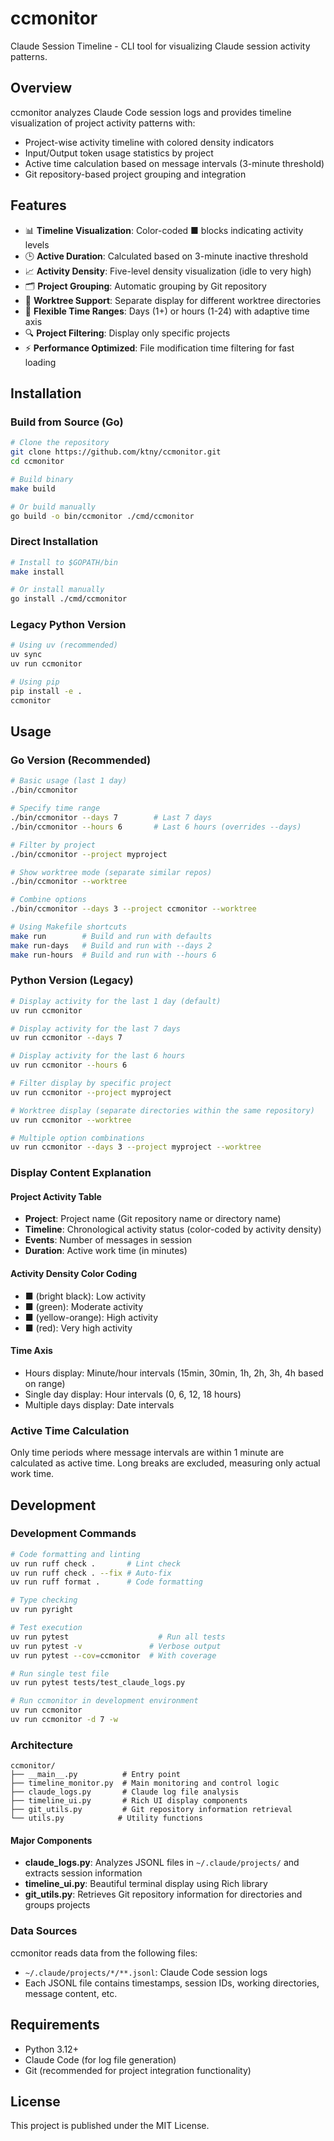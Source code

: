 # ccmonitor

Claude Session Timeline - CLI tool for visualizing Claude session activity patterns.

## Overview

ccmonitor analyzes Claude Code session logs and provides timeline visualization of project activity patterns with:
- Project-wise activity timeline with colored density indicators
- Input/Output token usage statistics by project  
- Active time calculation based on message intervals (3-minute threshold)
- Git repository-based project grouping and integration

## Features

- 📊 **Timeline Visualization**: Color-coded ■ blocks indicating activity levels
- 🕒 **Active Duration**: Calculated based on 3-minute inactive threshold  
- 📈 **Activity Density**: Five-level density visualization (idle to very high)
- 🗂️ **Project Grouping**: Automatic grouping by Git repository
- 🧵 **Worktree Support**: Separate display for different worktree directories
- 📅 **Flexible Time Ranges**: Days (1+) or hours (1-24) with adaptive time axis
- 🔍 **Project Filtering**: Display only specific projects
- ⚡ **Performance Optimized**: File modification time filtering for fast loading

## Installation

### Build from Source (Go)

```bash
# Clone the repository
git clone https://github.com/ktny/ccmonitor.git
cd ccmonitor

# Build binary
make build

# Or build manually
go build -o bin/ccmonitor ./cmd/ccmonitor
```

### Direct Installation

```bash
# Install to $GOPATH/bin
make install

# Or install manually
go install ./cmd/ccmonitor
```

### Legacy Python Version

```bash
# Using uv (recommended)
uv sync
uv run ccmonitor

# Using pip
pip install -e .
ccmonitor
```

## Usage

### Go Version (Recommended)

```bash
# Basic usage (last 1 day)
./bin/ccmonitor

# Specify time range
./bin/ccmonitor --days 7        # Last 7 days
./bin/ccmonitor --hours 6       # Last 6 hours (overrides --days)

# Filter by project
./bin/ccmonitor --project myproject

# Show worktree mode (separate similar repos)
./bin/ccmonitor --worktree

# Combine options
./bin/ccmonitor --days 3 --project ccmonitor --worktree

# Using Makefile shortcuts
make run        # Build and run with defaults
make run-days   # Build and run with --days 2  
make run-hours  # Build and run with --hours 6
```

### Python Version (Legacy)

```bash
# Display activity for the last 1 day (default)
uv run ccmonitor

# Display activity for the last 7 days
uv run ccmonitor --days 7

# Display activity for the last 6 hours  
uv run ccmonitor --hours 6

# Filter display by specific project
uv run ccmonitor --project myproject

# Worktree display (separate directories within the same repository)
uv run ccmonitor --worktree

# Multiple option combinations
uv run ccmonitor --days 3 --project myproject --worktree
```

### Display Content Explanation

#### Project Activity Table
- **Project**: Project name (Git repository name or directory name)
- **Timeline**: Chronological activity status (color-coded by activity density)
- **Events**: Number of messages in session
- **Duration**: Active work time (in minutes)

#### Activity Density Color Coding
- ■ (bright black): Low activity
- ■ (green): Moderate activity
- ■ (yellow-orange): High activity
- ■ (red): Very high activity

#### Time Axis
- Hours display: Minute/hour intervals (15min, 30min, 1h, 2h, 3h, 4h based on range)
- Single day display: Hour intervals (0, 6, 12, 18 hours)
- Multiple days display: Date intervals

### Active Time Calculation

Only time periods where message intervals are within 1 minute are calculated as active time. Long breaks are excluded, measuring only actual work time.

## Development

### Development Commands

```bash
# Code formatting and linting
uv run ruff check .       # Lint check
uv run ruff check . --fix # Auto-fix
uv run ruff format .      # Code formatting

# Type checking
uv run pyright

# Test execution
uv run pytest                    # Run all tests
uv run pytest -v               # Verbose output
uv run pytest --cov=ccmonitor  # With coverage

# Run single test file
uv run pytest tests/test_claude_logs.py

# Run ccmonitor in development environment
uv run ccmonitor
uv run ccmonitor -d 7 -w
```

### Architecture

```
ccmonitor/
├── __main__.py          # Entry point
├── timeline_monitor.py  # Main monitoring and control logic
├── claude_logs.py       # Claude log file analysis
├── timeline_ui.py       # Rich UI display components
├── git_utils.py         # Git repository information retrieval
└── utils.py            # Utility functions
```

#### Major Components
- **claude_logs.py**: Analyzes JSONL files in `~/.claude/projects/` and extracts session information
- **timeline_ui.py**: Beautiful terminal display using Rich library
- **git_utils.py**: Retrieves Git repository information for directories and groups projects

### Data Sources

ccmonitor reads data from the following files:
- `~/.claude/projects/*/**.jsonl`: Claude Code session logs
- Each JSONL file contains timestamps, session IDs, working directories, message content, etc.

## Requirements

- Python 3.12+
- Claude Code (for log file generation)
- Git (recommended for project integration functionality)

## License

This project is published under the MIT License.